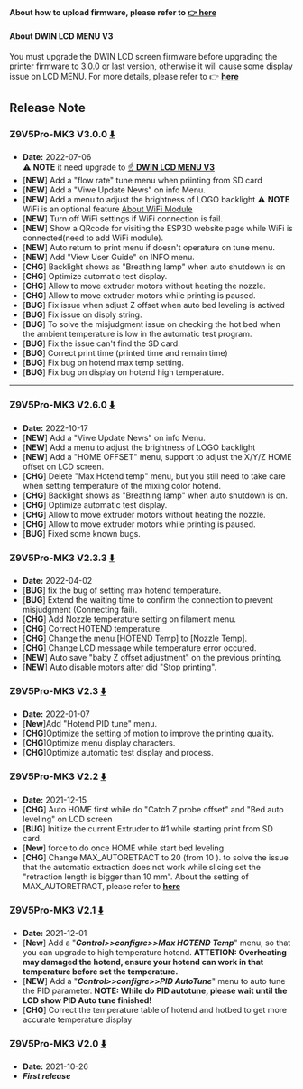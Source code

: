 #### About how to upload firmware, please refer to [:point_right: here](https://github.com/ZONESTAR3D/Firmware/tree/master/Z9/Z9V5/bin#how-to-upload-firmware-to-z9v5pro)

#### About DWIN LCD MENU V3
You must upgrade the DWIN LCD screen firmware before upgrading the printer firmware to 3.0.0 or last version, otherwise it will cause some display issue on LCD MENU. For more details, please refer to :point_right: [**here**](https://github.com/ZONESTAR3D/Upgrade-kit-guide/tree/main/TFT-LCD/LCD-DWIN)

## Release Note
### Z9V5Pro-MK3 V3.0.0 [:arrow_down:](Z9V5Pro-MK3_V3_0_0.zip)
- **Date:** 2022-07-06    
:warning: **NOTE** it need upgrade to [:point_up: **DWIN LCD MENU V3**](#about-dwin-lcd-menu-v3)
- [**NEW**] Add a "flow rate" tune menu when priinting from SD card  
- [**NEW**] Add a "Viwe Update News" on info Menu.
- [**NEW**] Add a menu to adjust the brightness of LOGO backlight
:warning: **NOTE** WiFi is an optional feature [About WiFi Module](https://github.com/ZONESTAR3D/Upgrade-kit-guide/tree/main/WiFi)
- [**NEW**] Turn off WiFi settings if WiFi connection is fail.
- [**NEW**] Show a QRcode for visiting the ESP3D website page while WiFi is connected(need to add WiFi module).
- [**NEW**] Auto return to print menu if doesn't operature on tune menu.
- [**NEW**] Add "View User Guide" on INFO menu.
- [**CHG**] Backlight shows as "Breathing lamp" when auto shutdown is on
- [**CHG**] Optimize automatic test display.
- [**CHG**] Allow to move extruder motors without heating the nozzle.
- [**CHG**] Allow to move extruder motors while printing is paused.
- [**BUG**] Fix issue when adjust Z offset when auto bed leveling is actived
- [**BUG**] Fix issue on disply string.
- [**BUG**] To solve the misjudgment issue on checking the hot bed when the ambient temperature is low in the automatic test program.
- [**BUG**] Fix the issue can't find the SD card.
- [**BUG**] Correct print time (printed time and remain time)
- [**BUG**] Fix bug on hotend max temp setting.
- [**BUG**] Fix bug on display on hotend high temperature.

---------------
### Z9V5Pro-MK3 V2.6.0 [:arrow_down:](Z9V5Pro-MK3_V2_6_0.zip)
- **Date:** 2022-10-17
- [**NEW**] Add a "Viwe Update News" on info Menu.
- [**NEW**] Add a menu to adjust the brightness of LOGO backlight
- [**NEW**] Add a "HOME OFFSET" menu, support to adjust the X/Y/Z HOME offset on LCD screen.
- [**CHG**] Delete "Max Hotend temp" menu, but you still need to take care when setting temperature of the mixing color hotend.
- [**CHG**] Backlight shows as "Breathing lamp" when auto shutdown is on.
- [**CHG**] Optimize automatic test display.
- [**CHG**] Allow to move extruder motors without heating the nozzle.
- [**CHG**] Allow to move extruder motors while printing is paused.
- [**BUG**] Fixed some known bugs.

### Z9V5Pro-MK3 V2.3.3 [:arrow_down:](Z9V5Pro_MK3_V2_3_3.zip)
- **Date:** 2022-04-02
- [**BUG**] fix the bug of setting max hotend temperature.
- [**BUG**] Extend the waiting time to confirm the connection to prevent misjudgment (Connecting fail).
- [**CHG**] Add Nozzle temperature setting on filament menu.
- [**CHG**] Correct HOTEND temperature.
- [**CHG**] Change the menu [HOTEND Temp] to [Nozzle Temp].
- [**CHG**] Change LCD message while temperature error occured.   
- [**NEW**] Auto save "baby Z offset adjustment" on the previous printing. 
- [**NEW**] Auto disable motors after did "Stop printing".

### Z9V5Pro-MK3 V2.3 [:arrow_down:](Z9V5Pro_MK3_V2_3.zip)
- **Date:** 2022-01-07
- [**New**]Add "Hotend PID tune" menu.  
- [**CHG**]Optimize the setting of motion to improve the printing quality.  
- [**CHG**]Optimize menu display characters.
- [**CHG**]Optimize automatic test display and process.

### Z9V5Pro-MK3 V2.2 [:arrow_down:](Z9V5Pro_MK3_V2_2.zip)
- **Date:** 2021-12-15 
- [**CHG**] Auto HOME first while do "Catch Z probe offset" and "Bed auto leveling" on LCD screen
- [**BUG**] Initlize the current Extruder to #1 while starting print from SD card.   
- [**New**] force to do once HOME while start bed leveling
- [**CHG**] Change MAX_AUTORETRACT to 20 (from 10 ). to solve the issue that the automatic extraction does not work while slicing set the "retraction length is bigger than 10 mm". About the setting of MAX_AUTORETRACT, please refer to  [**here**](https://marlinfw.org/docs/configuration/configuration.html#firmware-retraction)  

### Z9V5Pro-MK3 V2.1 [:arrow_down:](Z9V5Pro_MK3_V2_1.zip)
- **Date:** 2021-12-01 
- [**New**] Add a "***Control>>configre>>Max HOTEND Temp***" menu, so that you can upgrade to high temperature hotend. **ATTETION: Overheating may damaged the hotend, ensure your hotend can work in that temperature before set the temperature.**  
- [**NEW**] Add a "***Control>>configre>>PID AutoTune***" menu to auto tune the PID parameter.   **NOTE: While do PID autotune, please wait until the LCD show PID Auto tune finished!**  
- [**CHG**] Correct the temperature table of hotend and hotbed to get more accurate temperature display  

### Z9V5Pro-MK3 V2.0 [:arrow_down:](Z9V5Pro_MK3_V2_0.zip)
- **Date:** 2021-10-26 
- ***First release***
